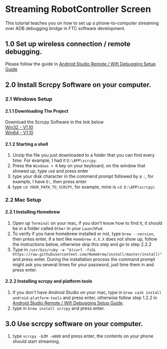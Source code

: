 # Streaming RobotController Screen
This tutorial teaches you on how to set up a phone-to-computer streaming over ADB debugging bridge in FTC software development.   

## 1.0 Set up wireless connection / remote debugging.
Please follow the guide in [Android Studio Remote / Wifi Debugging Setup Guide](ASRemoteDebuggingSetup.md)   

## 2.0 Install Scrcpy Software on your computer.
### 2.1 Windows Setup
#### 2.1.1 Downloading The Project
Download the Scrcpy Software in the link below   
[Win32 - V1.10](https://github.com/Genymobile/scrcpy/releases/download/v1.10/scrcpy-win32-v1.10.zip)   
[Win64 - V1.10](https://github.com/Genymobile/scrcpy/releases/download/v1.10/scrcpy-win64-v1.10.zip)
#### 2.1.2 Starting a shell
1. Unzip the file you just downloaded to a folder that you can find every time. For example, I had it `D:\APP\scrcpy`.
2. Press the `Windows + R` key on your keyboard, on the window that showed up, type `cmd` and press enter
3. type your disk character in the commend prompt followed by a `:`, for example, I have `D:`, then press enter
4. type `cd YOUR_PATH_TO_SCRCPY`, for example, mine is `cd D:\APP\scrcpy\`

### 2.2 Mac Setup
#### 2.2.1 Installing Homebrew
1. Open up `Terminal` on your mac, if you don't know how to find it, it should be in a folder called `Other` in your `LaunchPad`.
2. To verify if you have homebrew installed or not, type `brew --version`, then press enter, if a text like `Homebrew X.X.X` does not show up, follow the instructions below, otherwise skip this step and go to step 2.2.2
3. Type in `/usr/bin/ruby -e "$(curl -fsSL https://raw.githubusercontent.com/Homebrew/install/master/install)"` and press enter. During the installation process the command prompt might ask you several times for your password, just time them in and press enter.

#### 2.2.2 Installing scrcpy and platform tools
1. If you don't have Android Studio on your mac, type in `brew cask install android-platform-tools` and press enter, otherwise follow step 1.2.2 in [Android Studio Remote / Wifi Debugging Setup Guide](ASRemoteDebuggingSetup.md).
2. type in `brew install scrcpy` and press enter.

## 3.0 Use scrcpy software on your computer.
1. type `scrcpy -b2M -m800` and press enter, the contents on your phone should start streaming.